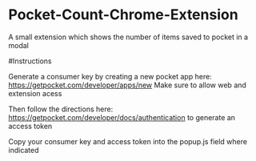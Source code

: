 # Pocket-Count-Chrome-Extension
A small extension which shows the number of items saved to pocket in a modal

#Instructions

Generate a consumer key by creating a new pocket app here: https://getpocket.com/developer/apps/new
Make sure to allow web and extension acess

Then follow the directions here: https://getpocket.com/developer/docs/authentication to generate an access token

Copy your consumer key and access token into the popup.js field where indicated

